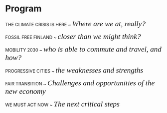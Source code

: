 
# Program

THE CLIMATE CRISIS IS HERE ~ <span style='font-family:adobe-caslon-pro; font-style:italic; font-size:1.5rem'>Where are we at, really?</span>

FOSSIL FREE FINLAND ~ <span style='font-family:adobe-caslon-pro; font-style:italic; font-size:1.5rem'>closer than we might think?</span>

MOBILITY 2030 ~ <span style='font-family:adobe-caslon-pro; font-style:italic; font-size:1.5rem'>who is able to commute and travel, and how?</span>

PROGRESSIVE CITIES ~ <span style='font-family:adobe-caslon-pro; font-style:italic; font-size:1.5rem'>the weaknesses and strengths</span>

FAIR TRANSITION ~ <span style='font-family:adobe-caslon-pro; font-style:italic; font-size:1.5rem'>Challenges and opportunities of the new economy</span>

WE MUST ACT NOW ~ <span style='font-family:adobe-caslon-pro; font-style:italic; font-size:1.5rem'>The next critical steps</span>

